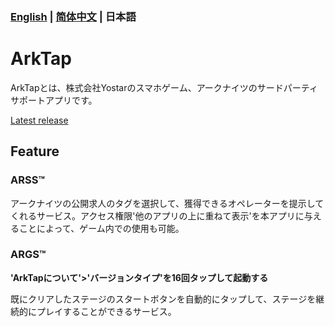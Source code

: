 ### [English](README.md) | [简体中文](README_CN.md) | 日本語
# ArkTap
ArkTapとは、株式会社Yostarのスマホゲーム、アークナイツのサードパーティサポートアプリです。

[Latest release](https://github.com/IcebemAst/ArknightsTap/releases/latest)

## Feature

### ARSS™
アークナイツの公開求人のタグを選択して、獲得できるオペレーターを提示してくれるサービス。アクセス権限'他のアプリの上に重ねて表示'を本アプリに与えることによって、ゲーム内での使用も可能。

### ARGS™
**'ArkTapについて'>'バージョンタイプ'を16回タップして起動する**

既にクリアしたステージのスタートボタンを自動的にタップして、ステージを継続的にプレイすることができるサービス。
